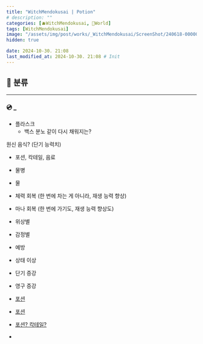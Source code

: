 ```yaml
---
title: "WitchMendokusai | Potion"
# description: ""
categories: [🫐WitchMendokusai, 🥥World]
tags: [WitchMendokusai]
image: "/assets/img/post/works/_WitchMendokusai/ScreenShot/240618-000000.png"
hidden: true

date: 2024-10-30. 21:08
last_modified_at: 2024-10-30. 21:08 # Init
---
```


## 📀 분류

---

### 💿 _

- 플라스크
  - 백스 분노 같이 다시 채워지는?

원신 음식? (단기 능력치)  

- 포션, 칵테일, 음료

- 물병

- 물
- 체력 회복 (한 번에 차는 게 아니라, 재생 능력 향상)
- 마나 회복 (한 번에 가기도, 재생 능력 향상도)
- 위상별
- 감정별
- 예방
- 상태 이상
- 단기 증강
- 영구 증강

- [포션](https://x.com/Indiedev_Hub/status/1790896334339272891)
- [포션](https://x.com/OwO54777991/status/1771538513466397134)
- [포션? 칵테일?](https://twitter.com/i/status/1674689276112687105)
- [](https://x.com/NerkinPixel/status/1690418750237839360?s=20)
